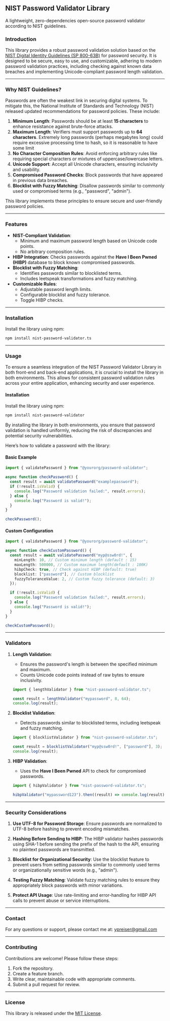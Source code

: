## **NIST Password Validator Library**

A lightweight, zero-dependencies open-source password validator according to NIST guidelines.

### **Introduction**

This library provides a robust password validation solution based on the [NIST Digital Identity Guidelines (SP 800-63B)](https://pages.nist.gov/800-63-4/sp800-63b.html) for password security. It is designed to be secure, easy to use, and customizable, adhering to modern password validation practices, including checking against known data breaches and implementing Unicode-compliant password length validation.

---

### **Why NIST Guidelines?**

Passwords are often the weakest link in securing digital systems. To mitigate this, the National Institute of Standards and Technology (NIST) released updated recommendations for password policies. These include:

1. **Minimum Length**: Passwords should be at least **15 characters** to enhance resistance against brute-force attacks.
2. **Maximum Length**: Verifiers must support passwords up to **64 characters**. Extremely long passwords (perhaps megabytes long) could require excessive processing time to hash, so it is reasonable to have some limit
3. **No Character Composition Rules**: Avoid enforcing arbitrary rules like requiring special characters or mixtures of uppercase/lowercase letters.
4. **Unicode Support**: Accept all Unicode characters, ensuring inclusivity and usability.
5. **Compromised Password Checks**: Block passwords that have appeared in previous data breaches.
6. **Blocklist with Fuzzy Matching**: Disallow passwords similar to commonly used or compromised terms (e.g., "password", "admin").

This library implements these principles to ensure secure and user-friendly password policies.

---

### **Features**

- **NIST-Compliant Validation**:
  - Minimum and maximum password length based on Unicode code points.
  - No arbitrary composition rules.
- **HIBP Integration**: Checks passwords against the **Have I Been Pwned (HIBP)** database to block known compromised passwords.
- **Blocklist with Fuzzy Matching**:
  - Identifies passwords similar to blocklisted terms.
  - Includes leetspeak transformations and fuzzy matching.
- **Customizable Rules**:
  - Adjustable password length limits.
  - Configurable blocklist and fuzzy tolerance.
  - Toggle HIBP checks.

---

### **Installation**

Install the library using npm:

```bash
npm install nist-password-validator.ts
```

---

### **Usage**

To ensure a seamless integration of the NIST Password Validator Library in both front-end and back-end applications, it is crucial to install the library in both environments. This allows for consistent password validation rules across your entire application, enhancing security and user experience.

#### **Installation**

Install the library using npm:

```bash
npm install nist-password-validator
```

By installing the library in both environments, you ensure that password validation is handled uniformly, reducing the risk of discrepancies and potential security vulnerabilities.


Here’s how to validate a password with the library:

#### **Basic Example**

```typescript
import { validatePassword } from "@yourorg/password-validator";

async function checkPassword() {
  const result = await validatePassword("examplepassword");
  if (!result.isValid) {
    console.log("Password validation failed:", result.errors);
  } else {
    console.log("Password is valid!");
  }
}

checkPassword();
```

#### **Custom Configuration**

```typescript
import { validatePassword } from "@yourorg/password-validator";

async function checkCustomPassword() {
  const result = await validatePassword("myp@ssw0rd!", {
    minLength: 10, // Custom minimum length (default : 15)
    maxLength: 500000, // Custom maximum length(default : 100K)
    hibpCheck: true, // Check against HIBP (default: true)
    blocklist: ["password"], // Custom blocklist
    fuzzyToleranceValue: 2, // Custom fuzzy tolerance (default: 3)
  });

  if (!result.isValid) {
    console.log("Password validation failed:", result.errors);
  } else {
    console.log("Password is valid!");
  }
}

checkCustomPassword();
```

---

### **Validators**

1. **Length Validation**:

   - Ensures the password's length is between the specified minimum and maximum.
   - Counts Unicode code points instead of raw bytes to ensure inclusivity.

   ```typescript
   import { lengthValidator } from "nist-password-validator.ts";

   const result = lengthValidator("mypassword", 8, 64);
   console.log(result);
   ```

2. **Blocklist Validation**:

   - Detects passwords similar to blocklisted terms, including leetspeak and fuzzy matching.

   ```typescript
   import { blocklistValidator } from "nist-password-validator.ts";

   const result = blocklistValidator("myp@ssw0rd!", ["password"], 3);
   console.log(result);
   ```

3. **HIBP Validation**:

   - Uses the **Have I Been Pwned** API to check for compromised passwords.

   ```typescript
   import { hibpValidator } from "nist-password-validator.ts";

   hibpValidator("mypassword123").then((result) => console.log(result));
   ```

---

### **Security Considerations**

1. **Use UTF-8 for Password Storage**:
   Ensure passwords are normalized to UTF-8 before hashing to prevent encoding mismatches.

2. **Hashing Before Sending to HIBP**:
   The HIBP validator hashes passwords using SHA-1 before sending the prefix of the hash to the API, ensuring no plaintext passwords are transmitted.

3. **Blocklist for Organizational Security**:
   Use the blocklist feature to prevent users from setting passwords similar to commonly used terms or organizationally sensitive words (e.g., "admin").

4. **Testing Fuzzy Matching**:
   Validate fuzzy matching rules to ensure they appropriately block passwords with minor variations.

5. **Protect API Usage**:
   Use rate-limiting and error-handling for HIBP API calls to prevent abuse or service interruptions.

---

### **Contact**

For any questions or support, please contact me at: [ypreiser@gmail.com](mailto:ypreiser@gmail.com)

---

### **Contributing**

Contributions are welcome! Please follow these steps:

1. Fork the repository.
2. Create a feature branch.
3. Write clear, maintainable code with appropriate comments.
4. Submit a pull request for review.

---

### **License**

This library is released under the [MIT License](LICENSE).
